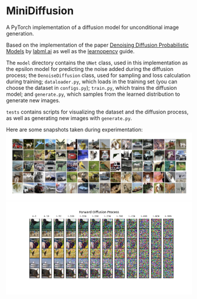# MiniDiffusion
A PyTorch implementation of a diffusion model for unconditional image generation.

Based on the implementation of the paper [Denoising Diffusion Probabilistic Models](https://arxiv.org/abs/2006.11239) by [labml.ai](https://nn.labml.ai) as well
as the [learnopencv](https://github.com/spmallick/learnopencv/blob/master/Guide-to-training-DDPMs-from-Scratch/Generating_MNIST_using_DDPMs.ipynb) guide.

The `model` directory contains the `UNet` class, used in this 
implementation as the epsilon model for predicting the noise added
during the diffusion process; the `DenoiseDiffusion` class, used
for sampling and loss calculation during training; `dataloader.py`, which loads in the training set (you can choose the dataset in `configs.py`); `train.py`, which
trains the diffusion model; and `generate.py`, which samples from the 
learned distribution to generate new images.

`tests` contains scripts for visualizing the dataset and the
diffusion process, as well as generating new images with `generate.py`.

Here are some snapshots taken during experimentation:
![CIFAR10 Data Sample](tests/cifar10_data.png)
![Forward Diffusion Process](tests/forward_diffusion_process.png)